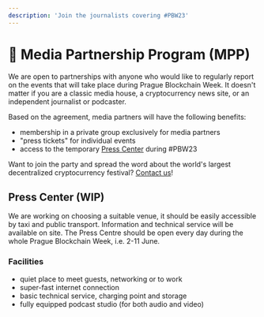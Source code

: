 ```yaml
---
description: 'Join the journalists covering #PBW23'
---
```


# 🤝 Media Partnership Program (MPP)

We are open to partnerships with anyone who would like to regularly report on the events that will take place during Prague Blockchain Week. It doesn't matter if you are a classic media house, a cryptocurrency news site, or an independent journalist or podcaster.

Based on the agreement, media partners will have the following benefits:

* membership in a private group exclusively for media partners
* "press tickets" for individual events
* access to the temporary [Press Center](partnership-program.md#press-center-wip) during #PBW23

Want to join the party and spread the word about the world's largest decentralized cryptocurrency festival? [Contact us](../contact-us.md)!

## Press Center (WIP)

We are working on choosing a suitable venue, it should be easily accessible by taxi and public transport. Information and technical service will be available on site. The Press Centre should be open every day during the whole Prague Blockchain Week, i.e. 2-11 June.

### Facilities

* quiet place to meet guests, networking or to work
* super-fast internet connection
* basic technical service, charging point and storage
* fully equipped podcast studio (for both audio and video)
